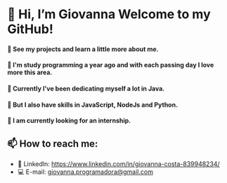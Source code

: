 # 👋 Hi, I’m Giovanna Welcome to my GitHub!
#### 👀 See my projects and learn a little more about me.
#### 💞️ I'm study programming a year ago and with each passing day I love more this area.
#### 💪 Currently I've been dedicating myself a lot in Java.
#### 💭 But I also have skills in JavaScript, NodeJs and Python.
#### 🌟 I am currently looking for an internship.


## 📫 How to reach me:
- :email: Linkedln: https://www.linkedin.com/in/giovanna-costa-839948234/ 
- :computer: E-mail: giovanna.programadora@gmail.com


